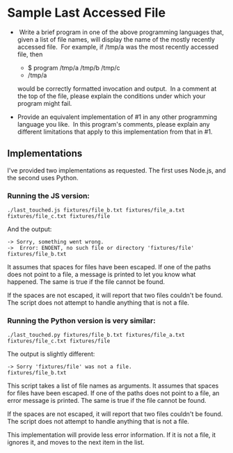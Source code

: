 Sample Last Accessed File
=========================

-  Write a brief program in one of the above programming languages that, given a list of file names, will display the name of the mostly recently accessed file.  For example, if /tmp/a was the most recently accessed file, then

  - $ program /tmp/a /tmp/b /tmp/c
  - /tmp/a

  would be correctly formatted invocation and output.  In a comment at the top of the file, please explain the conditions under which your program might fail.

- Provide an equivalent implementation of #1 in any other programming language you like.  In this program's comments, please explain any different limitations that apply to this implementation from that in #1.

Implementations
---------------

I've provided two implementations as requested. The first uses Node.js, and the second uses Python.

### Running the JS version:

```
./last_touched.js fixtures/file_b.txt fixtures/file_a.txt fixtures/file_c.txt fixtures/file
```

And the output:

```
-> Sorry, something went wrong.
->  Error: ENOENT, no such file or directory 'fixtures/file'
fixtures/file_b.txt
```

It assumes that spaces for files have been escaped. If one of the paths does not point to a file,
a message is printed to let you know what happened. The same is true if the file
cannot be found.

If the spaces are not escaped, it will report that two files couldn't be found.
The script does not attempt to handle anything that is not a file.

### Running the Python version is very similar:

```
./last_touched.py fixtures/file_b.txt fixtures/file_a.txt fixtures/file_c.txt fixtures/file
```

The output is slightly different:

```
-> Sorry 'fixtures/file' was not a file.
fixtures/file_b.txt
```

This script takes a list of file names as arguments. It assumes that
spaces for files have been escaped. If one of the paths does not point to a file,
an error message is printed. The same is true if the file cannot be found.

If the spaces are not escaped, it will report that two files couldn't be found.
The script does not attempt to handle anything that is not a file.

This implementation will provide less error information. If it is not a file, it
ignores it, and moves to the next item in the list.

